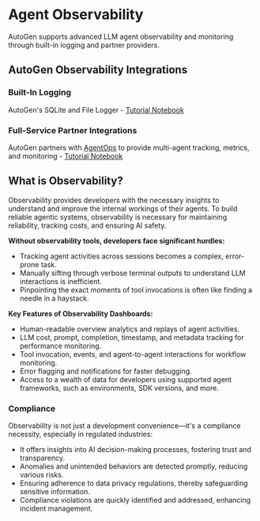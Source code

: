 # Agent Observability

AutoGen supports advanced LLM agent observability and monitoring through built-in logging and partner providers.

## AutoGen Observability Integrations

### Built-In Logging
AutoGen's SQLite and File Logger - [Tutorial Notebook](/docs/notebooks/agentchat_logging)

### Full-Service Partner Integrations
AutoGen partners with [AgentOps](https://agentops.ai) to provide multi-agent tracking, metrics, and monitoring - [Tutorial Notebook](/docs/notebooks/agentchat_agentops)


## What is Observability?
Observability provides developers with the necessary insights to understand and improve the internal workings of their agents. To build reliable agentic systems, observability is necessary for maintaining reliability, tracking costs, and ensuring AI safety.

**Without observability tools, developers face significant hurdles:**

- Tracking agent activities across sessions becomes a complex, error-prone task.
- Manually sifting through verbose terminal outputs to understand LLM interactions is inefficient.
- Pinpointing the exact moments of tool invocations is often like finding a needle in a haystack.


**Key Features of Observability Dashboards:**
- Human-readable overview analytics and replays of agent activities.
- LLM cost, prompt, completion, timestamp, and metadata tracking for performance monitoring.
- Tool invocation, events, and agent-to-agent interactions for workflow monitoring.
- Error flagging and notifications for faster debugging.
- Access to a wealth of data for developers using supported agent frameworks, such as environments, SDK versions, and more.

### Compliance

Observability is not just a development convenience—it's a compliance necessity, especially in regulated industries:
- It offers insights into AI decision-making processes, fostering trust and transparency.
- Anomalies and unintended behaviors are detected promptly, reducing various risks.
- Ensuring adherence to data privacy regulations, thereby safeguarding sensitive information.
- Compliance violations are quickly identified and addressed, enhancing incident management.
